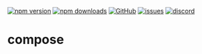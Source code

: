 [![npm version](https://img.shields.io/npm/v/@itrocks/compose?logo=npm)](https://www.npmjs.org/package/@itrocks/compose)
[![npm downloads](https://img.shields.io/npm/dm/@itrocks/compose)](https://www.npmjs.org/package/@itrocks/compose)
[![GitHub](https://img.shields.io/github/last-commit/itrocks-ts/compose?color=2dba4e&label=commit&logo=github)](https://github.com/itrocks-ts/compose)
[![issues](https://img.shields.io/github/issues/itrocks-ts/compose)](https://github.com/itrocks-ts/compose/issues)
[![discord](https://img.shields.io/discord/1314141024020467782?color=7289da&label=discord&logo=discord&logoColor=white)](https://25.re/ditr)

# compose
